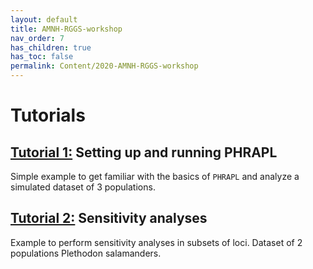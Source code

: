 ```yaml
---
layout: default
title: AMNH-RGGS-workshop
nav_order: 7
has_children: true
has_toc: false
permalink: Content/2020-AMNH-RGGS-workshop
---
```


# Tutorials


## **[Tutorial 1:](https://phrapl.github.io/Content/2020-AMNH-RGGS-workshop/AMNH.aa.PHRAPL.tutorial1.html)** Setting up and running PHRAPL 
Simple example to get familiar with the basics of `PHRAPL` and analyze a simulated dataset of 3 populations. <br/>


## **[Tutorial 2:](https://phrapl.github.io/Content/2020-AMNH-RGGS-workshop/AMNH.ab.PHRAPL.tutorial2.html)** Sensitivity analyses
Example to perform sensitivity analyses in subsets of loci. Dataset of 2 populations Plethodon salamanders. <br/>

